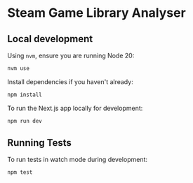 # Steam Game Library Analyser

## Local development

Using `nvm`, ensure you are running Node 20:

```bash
nvm use
```

Install dependencies if you haven't already:

```bash
npm install
```

To run the Next.js app locally for development:

```bash
npm run dev
```

## Running Tests

To run tests in watch mode during development:

```bash
npm test
```
